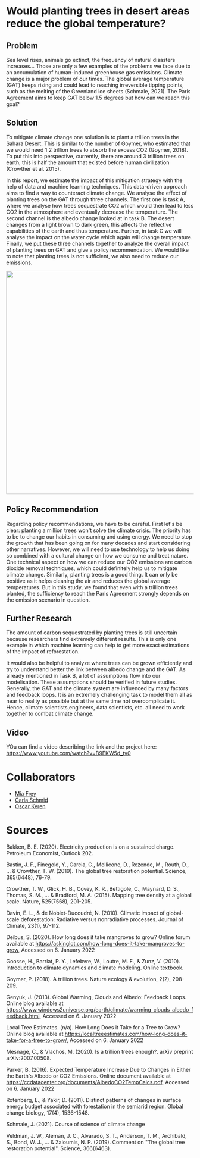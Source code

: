 # Would planting trees in desert areas reduce the global temperature?

## Problem

Sea level rises, animals go extinct, the frequency of natural disasters increases... Those are only a few examples of the problems we face due to an accumulation of human-induced greenhouse gas emissions. Climate change is a major problem of our times. The global average temperature (GAT) keeps rising and could lead to reaching irreversible tipping points, such as the melting of the Greenland ice sheets (Schmale, 2021). The Paris Agreement aims to keep GAT below 1.5 degrees but how can we reach this goal?

## Solution

To mitigate climate change one solution is to plant a trillion trees in the Sahara Desert. This is similar to the number of Goymer, who estimated that we would need 1.2 trillion trees to absorb the excess CO2 (Goymer, 2018). To put this into perspective, currently, there are around 3 trillion trees on earth, this is half the amount that existed before human civilization (Crowther et al. 2015).

In this report, we estimate the impact of this mitigation strategy with the help of data and machine learning techniques. This data-driven approach aims to find a way to counteract climate change. We analyse the effect of planting trees on the GAT through three channels. The first one is task A, where we analyse how trees sequestrate CO2 which would then lead to less CO2 in the atmosphere and eventually decrease the temperature. The second channel is the albedo change looked at  in task B. The desert changes from a light brown to dark green, this affects the reflective capabilities of the earth and thus temperature. Further, in task C we will analyse the impact on the water cycle which again will  change temperature. Finally, we put these three channels together to analyze the overall impact of planting trees on GAT and give a policy recommendation. We would like to note that planting trees is not sufficient, we also need to reduce our emissions.

<p align="center">
    <img src="https://user-images.githubusercontent.com/110820736/186128378-0dceb679-de76-486a-b657-23cee8f8e964.png" width="600">
</p>

## Policy Recommendation

Regarding policy recommendations, we have to be careful. First let's be clear: planting a million trees won't solve the climate crisis. The priority has to be to change our habits in consuming and using energy. We need to stop the growth that has been going on for many decades and start considering other narratives. However, we will need to use technology to help us doing so combined with a cultural change on how we consume and treat nature. One technical aspect on how we can reduce our CO2 emissions are carbon dioxide removal techniques, which could definitely help us to mitigate climate change. Similarly, planting trees is a good thing. It can only be positive as it helps cleaning the air and reduces the global average temperatures. But in this study, we found that even with a trillion trees planted, the sufficiency to reach the Paris Agreement strongly depends on the emission scenario in question.

## Further Research

The amount of carbon sequestrated by planting trees is still uncertain because researchers find extremely different results. This is only one example in which machine learning can help to get more exact estimations of the impact of reforestation.

It would also be helpful to analyze where trees can be grown efficiently and try to understand better the link between albedo change and the GAT. As already mentioned in Task B, a lot of assumptions flow into our modelisation. These assumptions should be verified in future studies. Generally, the GAT and the climate system are influenced by many factors and feedback loops. It is an extremely challenging task to model them all as near to reality as possible but at the same time not overcomplicate it. Hence, climate scientists,engineers,  data scientists, etc. all need to work together to combat climate change.

## Video

YOu can find a video describing the link and the project here: https://www.youtube.com/watch?v=B9EKW5d_tv0


# Collaborators
- [Mia Frey](https://www.linkedin.com/in/mia-frey-28209a208/)
- [Carla Schmid](https://www.linkedin.com/in/carla-schmid/)
- [Oscar Keren](https://www.linkedin.com/in/oscar-keren-662522248/)

# Sources

Bakken, B. E. (2020). Electricity production is on a sustained charge. Petroleum Economist, Outlook 202.

Bastin, J. F., Finegold, Y., Garcia, C., Mollicone, D., Rezende, M., Routh, D., ... & Crowther, T. W. (2019). The global tree restoration potential. Science, 365(6448), 76-79.

Crowther, T. W., Glick, H. B., Covey, K. R., Bettigole, C., Maynard, D. S., Thomas, S. M., ... & Bradford, M. A. (2015). Mapping tree density at a global scale. Nature, 525(7568), 201-205.

Davin, E. L., & de Noblet-Ducoudré, N. (2010). Climatic impact of global-scale deforestation: Radiative versus nonradiative processes. Journal of Climate, 23(1), 97-112.

Deibus, S. (2020). How long does it take mangroves to grow? Online forum available at https://askinglot.com/how-long-does-it-take-mangroves-to-grow, Accessed on 6. January 2022

Goosse, H., Barriat, P. Y., Lefebvre, W., Loutre, M. F., & Zunz, V. (2010). Introduction to climate dynamics and climate modeling. Online textbook.

Goymer, P. (2018). A trillion trees. Nature ecology & evolution, 2(2), 208-209.

Genyuk, J. (2013). Global Warming, Clouds and Albedo: Feedback Loops. Online blog available at https://www.windows2universe.org/earth/climate/warming_clouds_albedo_feedback.html, Accessed on 6. January 2022

Local Tree Estimates. (n/a). How Long Does it Take for a Tree to Grow? Online blog available at https://localtreeestimates.com/how-long-does-it-take-for-a-tree-to-grow/, Accessed on 6. January 2022

Mesnage, C., & Vlachos, M. (2020). Is a trillion trees enough?. arXiv preprint arXiv:2007.00508.

Parker, B. (2016). Expected Temperature Increase Due to Changes in Either the Earth's Albedo or CO2 Emissions. Online document available at https://ccdatacenter.org/documents/AlbedoCO2TempCalcs.pdf, Accessed on 6. January 2022

Rotenberg, E., & Yakir, D. (2011). Distinct patterns of changes in surface energy budget associated with forestation in the semiarid region. Global change biology, 17(4), 1536-1548.

Schmale, J. (2021). Course of science of climate change

Veldman, J. W., Aleman, J. C., Alvarado, S. T., Anderson, T. M., Archibald, S., Bond, W. J., ... & Zaloumis, N. P. (2019). Comment on "The global tree restoration potential". Science, 366(6463).

